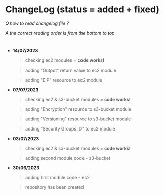 # ChangeLog (status = added + fixed)

*Q.how to read changelog file ?* 

*A.the correct reading order is from the bottom to top*
#

- **14/07/2023** 
	> checking ec2 modules = **code works!**

	> adding "Output" return value to ec2 module 

	> adding "EIP" resource to ec2 module

- **07/07/2023** 
	> checking ec2 & s3-bucket modules = **code works!**

	> adding "Encryption" resource to s3-bucket module

	> adding "Versioning" resource to s3-bucket module

	> adding "Security Groups ID" to ec2 module

- **03/07/2023** 
	> checking ec2 & s3-bucket modules = **code works!**

	> adding second module code - s3-bucket


- **30/06/2023** 
	> adding first module code - ec2

	> repository has been created 
